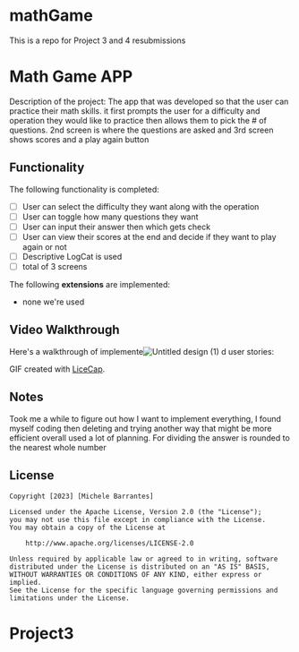 # mathGame
This is a repo for Project 3 and 4 resubmissions
# Math Game APP

Description of the project:
The app that was developed so that the user can practice their math skills.
it first prompts the user for a difficulty and operation they would like to practice then allows them to pick the # of questions. 2nd screen is where the 
questions are asked and 3rd screen shows scores and a play again button

## Functionality 

The following functionality is completed:

* [ ] User can select the difficulty they want along with the operation 
* [ ] User can toggle how many questions they want
* [ ] User can input their answer then which gets check
* [ ] User can view their scores at the end and decide if they want to play again or not
* [ ] Descriptive LogCat is used
* [ ] total of 3 screens

The following **extensions** are implemented:
* none we're used 

## Video Walkthrough

Here's a walkthrough of implemente![Untitled design (1)](https://github.com/m1chele11/mathGame/assets/143828201/7bff3a5d-19d8-4e1a-9c55-6a3ff27d5f21)
d user stories:




GIF created with [LiceCap](http://www.cockos.com/licecap/).

## Notes
Took me a while to figure out how I want to implement everything, I found myself coding then deleting and trying another way that might be more efficient overall used a lot of planning. For dividing the answer is rounded to the nearest whole number

## License

    Copyright [2023] [Michele Barrantes]

    Licensed under the Apache License, Version 2.0 (the "License");
    you may not use this file except in compliance with the License.
    You may obtain a copy of the License at

        http://www.apache.org/licenses/LICENSE-2.0

    Unless required by applicable law or agreed to in writing, software
    distributed under the License is distributed on an "AS IS" BASIS,
    WITHOUT WARRANTIES OR CONDITIONS OF ANY KIND, either express or implied.
    See the License for the specific language governing permissions and
    limitations under the License.
# Project3
